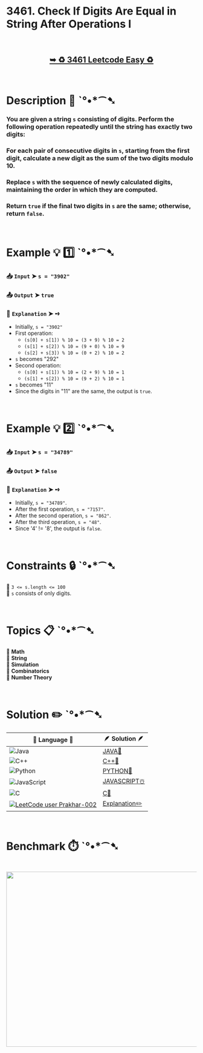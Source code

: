 # 3461. Check If Digits Are Equal in String After Operations I

</br>

<h2 align="center"> 

<a href="https://leetcode.com/problems/check-if-digits-are-equal-in-string-after-operations-i/description/?envType=daily-question&envId=2025-10-23"><strong>➥ ♻️ 3461 Leetcode Easy ♻️ </strong></a>
</h2>

</br>

# Description 📜 ˋ°•*⁀➷

### You are given a string `s` consisting of digits. Perform the following operation repeatedly until the string has exactly two digits:

### For each pair of consecutive digits in `s`, starting from the first digit, calculate a new digit as the sum of the two digits modulo 10.

### Replace `s` with the sequence of newly calculated digits, maintaining the order in which they are computed.

### Return `true` if the final two digits in `s` are the same; otherwise, return `false`.

</br>

# Example 💡 1️⃣ ˋ°•*⁀➷

  ### 📥 `Input`  ➤ `s = "3902"`

  ### 📤 `Output`  ➤ `true`

  ### 🔦 `Explanation`  ➤ ➺

  - Initially, `s = "3902"`
  - First operation:
    - `(s[0] + s[1]) % 10 = (3 + 9) % 10 = 2`
    - `(s[1] + s[2]) % 10 = (9 + 0) % 10 = 9`
    - `(s[2] + s[3]) % 10 = (0 + 2) % 10 = 2`
  - `s` becomes "292"
  - Second operation:
    - `(s[0] + s[1]) % 10 = (2 + 9) % 10 = 1`
    - `(s[1] + s[2]) % 10 = (9 + 2) % 10 = 1`
  - `s` becomes "11"
  - Since the digits in "11" are the same, the output is `true`.

</br>

# Example 💡 2️⃣ ˋ°•*⁀➷

  ### 📥 `Input`  ➤ `s = "34789"`

  ### 📤 `Output`  ➤ `false`

  ### 🔦 `Explanation`  ➤ ➺

  - Initially, `s = "34789"`.
  - After the first operation, `s = "7157"`.
  - After the second operation, `s = "862"`.
  - After the third operation, `s = "48"`.
  - Since '4' != '8', the output is `false`.

</br>

# Constraints 🔒 ˋ°•*⁀➷

🔹 `3 <= s.length <= 100` </br>
🔹 `s` consists of only digits. </br>

</br>

# Topics 📋 ˋ°•*⁀➷

🔸 **Math** </br>
🔸 **String** </br>
🔸 **Simulation** </br>
🔸 **Combinatorics** </br>
🔸 **Number Theory** </br>

</br>

# Solution ✏️ ˋ°•*⁀➷

| 📒 Language 📒  | 🪶 Solution 🪶 |
| ------------- | ------------- |
|  ![Java](https://img.shields.io/badge/java-%23ED8B00.svg?style=for-the-badge&logo=openjdk&logoColor=white)  | [JAVA🍁]() |
|  ![C++](https://img.shields.io/badge/c++-%2300599C.svg?style=for-the-badge&logo=c%2B%2B&logoColor=white)  | [C++🎲]()  |
|  ![Python](https://img.shields.io/badge/python-3670A0?style=for-the-badge&logo=python&logoColor=ffdd54)    | [PYTHON🍰]() |
| ![JavaScript](https://img.shields.io/badge/javascript-%23323330.svg?style=for-the-badge&logo=javascript&logoColor=%23F7DF1E)   | [JAVASCRIPT☃️]() |
|   ![C](https://img.shields.io/badge/c-%2300599C.svg?style=for-the-badge&logo=c&logoColor=white)   | [C💖]()  |
| [![LeetCode user Prakhar-002](https://img.shields.io/badge/dynamic/json?style=for-the-badge&labelColor=black&color=%23ffa116&label=Solved&query=solvedOverTotal&url=https%3A%2F%2Fleetcode-badge.vercel.app%2Fapi%2Fusers%2FPrakhar-002&logo=leetcode&logoColor=yellow)](https://leetcode.com/Prakhar-002/)  | [Explanation✏️]() |

</br>

# Benchmark ⏱️ ˋ°•*⁀➷

<h1  align="center" >

<img src ="https://github.com/user-attachments/assets/" width = "700px" height="462px" />

</h1>
